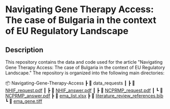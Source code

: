 
# Navigating Gene Therapy Access: The case of Bulgaria in the context of EU Regulatory Landscape


## Description

This repository contains the data and code used for the article "Navigating Gene Therapy Access: The case of Bulgaria in the context of EU Regulatory Landscape." The repository is organized into the following main directories:

 📦 Navigating-Gene-Therapy-Access
  ┣  📂 data_requests
  ┃ ┣ 📜 [NHIF_request.pdf](data_requests/NHIF_request.pdf)
  ┃ ┣ 📜 [NHIF_answer.pdf](data_requests/NHIF_answer.pdf)
  ┃ ┣ 📜 [NCPRMP_request.pdf](data_requests/NCPRMP_request.pdf)
  ┃ ┗ 📜 [NCPRMP_answer.pdf](data_requests/NCPRMP_answer.pdf)
  ┣ 📜 [ema_list.xlsx](ema_list.xlsx)
  ┣ 📜 [literature_review_references.bib](literature_review_references.bib)
  ┗ 📜 [ema_gene.tiff](ema_gene.tiff)


